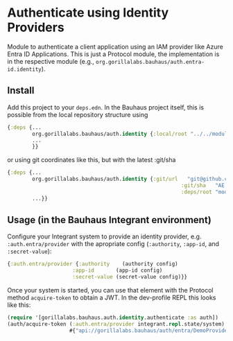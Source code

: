 # Authenticate using Identity Providers

Module to authenticate a client application using an IAM provider like Azure Entra ID Applications.
This is just a Protocol module, the implementation is in the respective module (e.g., `org.gorillalabs.bauhaus/auth.entra-id.identity`).

## Install

Add this project to your `deps.edn`. In the Bauhaus project itself, this is possible from the local repository structure using

```clojure
{:deps {...
        org.gorillalabs.bauhaus/auth.identity {:local/root "../../modules/auth/identity"}
        ...
        }}
```

or using git coordinates like this, but with the latest :git/sha

```clojure
{:deps {...
        org.gorillalabs.bauhaus/auth.identity {:git/url   "git@github.com:gorillalabs/bauhaus.git"
                                                        :git/sha   "AE...<commit sha>"
                                                        :deps/root "modules/auth/identity"}
        ...}}
```

## Usage (in the Bauhaus Integrant environment)

Configure your Integrant system to provide an identity provider, e.g. `:auth.entra/provider`
with the apropriate config (`:authority`, `:app-id`, and `:secret-value`):

```clojure
{:auth.entra/provider {:authority    (authority config)
                     :app-id       (app-id config)
                     :secret-value (secret-value config)}}
```

Once your system is started, you can use that element with the Protocol method `acquire-token` 
to obtain a JWT. In the dev-profile REPL this looks like this:

```clojure
(require '[gorillalabs.bauhaus.auth.identity.authenticate :as auth])
(auth/acquire-token (:auth.entra/provider integrant.repl.state/system)
                    #{"api://gorillalabs.bauhaus/auth/entra/DemoProvider/.default"})
```